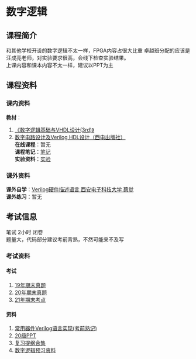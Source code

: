 # 数字逻辑
## 课程简介
和其他学校开设的数字逻辑不太一样，FPGA内容占很大比重
卓越班分配的应该是汪成亮老师，对实验要求很高，会线下检查实验结果。  
上课内容和课本内容不太一样，建议以PPT为主
## 课程资料
### 课内资料
**教材**：
1. [《数字逻辑基础与VHDL设计(3rd)》](https://zh.b-ok.xyz/book/19200549/98c10e)  
2. [数字电路设计及Verilog HDL设计（西电出版社）](这本可能更贴近课堂内容)  
**在线课程**：暂无  
**课程笔记**：[笔记](https://github.com/ScienceLi1125/CQU-Study/blob/main/%E6%95%B0%E5%AD%97%E9%80%BB%E8%BE%91/%E6%80%BB%E7%BB%93.pdf)  
**实验资料**：[实验](https://github.com/ScienceLi1125/CQU-Study/tree/main/%E6%95%B0%E5%AD%97%E9%80%BB%E8%BE%91/%E5%AE%9E%E9%AA%8C)
### 课外资料
**课外自学**：[Verilog硬件描述语言 西安电子科技大学 蔡觉](https://www.bilibili.com/video/BV12y4y1v7V3?spm_id_from=333.337.header_right.fav_list.click)  
**课外练习**：暂无
## 考试信息
笔试 2小时 闭卷  
题量大，代码部分建议考前背熟，不然可能来不及写
### 考试资料
#### 考试
1. [19年期末真题](https://github.com/CQU-CS-Wiki/CQU-CS-Wiki.github.io/blob/main/files/Digital_Logic/2019%E5%B9%B4%E6%9C%9F%E6%9C%AB%E7%9C%9F%E9%A2%98.md)  
2. [20年期末真题](https://github.com/CQU-CS-Wiki/CQU-CS-Wiki.github.io/blob/main/files/Digital_Logic/2020%E6%95%B0%E5%AD%97%E9%80%BB%E8%BE%91%E8%80%83%E8%AF%95.pdf)  
3. [21年期末考点](https://github.com/CQU-CS-Wiki/CQU-CS-Wiki.github.io/blob/main/files/Digital_Logic/%E6%95%B0%E5%AD%97%E9%80%BB%E8%BE%91%E9%87%8D%E7%82%B9.md)
#### 资料
1. [常用器件Verilog语言实现(考前熟记)](https://github.com/CQU-CS-Wiki/CQU-CS-Wiki.github.io/blob/main/files/Digital_Logic/%E5%B8%B8%E7%94%A8%E5%99%A8%E4%BB%B6Verilog%E8%AF%AD%E8%A8%80%E5%AE%9E%E7%8E%B0.pdf)  
2. [20级PPT](https://github.com/CQU-CS-Wiki/CQU-CS-Wiki.github.io/tree/main/files/Digital_Logic/ppt)  
3. [复习提纲合集](https://github.com/CQU-CS-Wiki/CQU-CS-Wiki.github.io/tree/main/files/Digital_Logic/%E5%A4%8D%E4%B9%A0%E6%8F%90%E7%BA%B2)  
4. [数字逻辑预习资料](https://github.com/CQU-CS-Wiki/CQU-CS-Wiki.github.io/tree/main/files/Digital_Logic/%E6%95%B0%E5%AD%97%E9%80%BB%E8%BE%91%E9%A2%84%E4%B9%A0%E8%B5%84%E6%96%99)